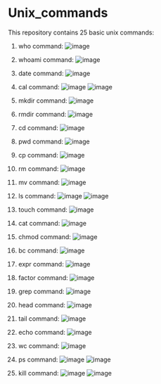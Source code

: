 # Unix_commands

This repository contains 25 basic unix commands:

1.	who command:
![image](https://github.com/Aneri11U/Unix_commands/assets/121008198/11402b40-7dd5-437a-af62-ed5897a36460)

2.	whoami command:
![image](https://github.com/Aneri11U/Unix_commands/assets/121008198/6fcd99f4-6c56-4e60-ad7d-3c8a4003bd8d)

3.	date command:
![image](https://github.com/Aneri11U/Unix_commands/assets/121008198/f140939f-66a4-4b08-8c5b-9923e886caa3)

4.	cal command:
![image](https://github.com/Aneri11U/Unix_commands/assets/121008198/61de93c3-0937-48eb-b536-abb2ec3c2ada)
![image](https://github.com/Aneri11U/Unix_commands/assets/121008198/d4650e65-1af1-40f5-b04a-f77d61155aa5)

5.	mkdir command:
![image](https://github.com/Aneri11U/Unix_commands/assets/121008198/cd8e70c5-310f-4efd-942e-34bc69a7a32b)

6.	rmdir command:
![image](https://github.com/Aneri11U/Unix_commands/assets/121008198/385bc700-2281-4460-9169-076feb37666b)

7.	cd command:
![image](https://github.com/Aneri11U/Unix_commands/assets/121008198/966f3d3d-333c-4657-951f-b7e9d8b830b0)

8.	pwd command:
![image](https://github.com/Aneri11U/Unix_commands/assets/121008198/11270350-a0fc-4c58-9749-feab5b7f7364)

9.	cp command:
![image](https://github.com/Aneri11U/Unix_commands/assets/121008198/061164f9-7eda-412e-8efa-25552be53ebc)

10.	rm command:
![image](https://github.com/Aneri11U/Unix_commands/assets/121008198/9e38ef0a-c96c-4b92-87e7-f943a722161e)

11.	mv command:
![image](https://github.com/Aneri11U/Unix_commands/assets/121008198/63a656a8-f6a9-4b55-a5a3-5f94daeabdbf)

12.	ls command:
![image](https://github.com/Aneri11U/Unix_commands/assets/121008198/106fed29-1a42-469c-9bfd-f75531028c08)
![image](https://github.com/Aneri11U/Unix_commands/assets/121008198/9b2fa321-8c7f-4e7a-b662-946fce111f0d)

13.	touch command:
![image](https://github.com/Aneri11U/Unix_commands/assets/121008198/535b6e76-d56e-4cca-8aac-5c6fdd9b381a)

14.	cat command:
![image](https://github.com/Aneri11U/Unix_commands/assets/121008198/15c593db-38dd-4f20-bce9-ed9a10be372c)

15.	chmod command:
![image](https://github.com/Aneri11U/Unix_commands/assets/121008198/f2e50b90-c705-497f-881d-5990c79f46e0)

16.	bc command:
![image](https://github.com/Aneri11U/Unix_commands/assets/121008198/6dad315b-0d1a-4e7c-aa69-5b98735b7b7a)

17.	expr command:
![image](https://github.com/Aneri11U/Unix_commands/assets/121008198/c45d95e8-31a3-4aa7-b712-947a73208736)

18.	factor command:
![image](https://github.com/Aneri11U/Unix_commands/assets/121008198/74a9da0d-5d65-4d38-a1d3-5c31beadd82a)

19.	grep command:
![image](https://github.com/Aneri11U/Unix_commands/assets/121008198/9a9b0a86-2c2c-4446-85a6-5d7965d295e6)

20.	head command:
![image](https://github.com/Aneri11U/Unix_commands/assets/121008198/6eecfd75-3b3c-4296-8117-abbc5090b1c1)

21.	tail command:
![image](https://github.com/Aneri11U/Unix_commands/assets/121008198/1951f6d6-1bca-4734-85ea-fba1f9fb33b0)

22.	echo command:
![image](https://github.com/Aneri11U/Unix_commands/assets/121008198/94096e92-29ed-42a0-8741-cd5371fb5c40)

23.	wc command:
![image](https://github.com/Aneri11U/Unix_commands/assets/121008198/77497771-c0e0-4ca0-b365-813d73db91fc)

24.	ps command:
![image](https://github.com/Aneri11U/Unix_commands/assets/121008198/8dd1d9fd-f486-4f6f-b340-10c4c21e6814)
![image](https://github.com/Aneri11U/Unix_commands/assets/121008198/c987822e-9aaf-488f-829c-34e58460b36d)

25.	kill command:
![image](https://github.com/Aneri11U/Unix_commands/assets/121008198/9961d948-2d81-4cbd-baec-2a21573ac352)
![image](https://github.com/Aneri11U/Unix_commands/assets/121008198/db9f9205-25a8-40c1-8ed1-cdf44e22bd44)

